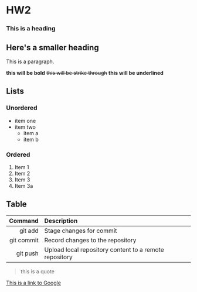
# HW2

### This is a heading 

## Here's a smaller heading

This is a paragraph.  

**this will be bold**  ~~this will be strike through~~  **this will be underlined**  

## Lists  

### Unordered
+ item one
+ item two
  + item a
  + item b

### Ordered
1. Item 1
2. Item 2
3. Item 3
4. Item 3a

## Table

| Command   | Description |
|----------:|:------------|
| git add   | Stage changes for commit |
| git commit | Record changes to the repository |
| git push  | Upload local repository content to a remote repository |

> this is a quote  

[This is a link to Google](https://www.google.com/)


